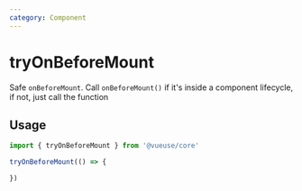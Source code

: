 ```yaml
---
category: Component
---
```


# tryOnBeforeMount

Safe `onBeforeMount`. Call `onBeforeMount()` if it's inside a component lifecycle, if not, just call the function

## Usage

```js
import { tryOnBeforeMount } from '@vueuse/core'

tryOnBeforeMount(() => {

})
```